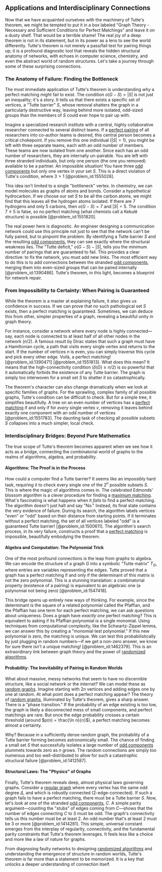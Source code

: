 ## Applications and Interdisciplinary Connections

Now that we have acquainted ourselves with the machinery of Tutte's theorem, we might be tempted to put it in a box labeled "Graph Theory - Necessary and Sufficient Conditions for Perfect Matchings" and leave it on a dusty shelf. That would be a terrible shame! The real joy of a deep theorem is not in its statement, but in its power as a lens to see the world differently. Tutte's theorem is not merely a pass/fail test for pairing things up; it is a profound diagnostic tool that reveals the hidden structural anatomy of networks, with echoes in computer science, chemistry, and even the abstract world of random structures. Let's take a journey through some of these surprising connections.

### The Anatomy of Failure: Finding the Bottleneck

The most immediate application of Tutte's theorem is understanding *why* a perfect matching might fail to exist. The condition $o(G-S) > |S|$ is not just an inequality; it's a story. It tells us that there exists a specific set of vertices, a "Tutte barrier" $S$, whose removal shatters the graph in a particularly destructive way, leaving behind more isolated, odd-sized groups than the members of $S$ could ever hope to pair up with.

Imagine a specialized research institute with a central, highly collaborative researcher connected to several distinct teams. If a [perfect pairing](@article_id:187262) of all researchers into co-author teams is desired, this central person becomes a critical chokepoint. If you remove this one individual ($|S|=1$), you might be left with three separate teams, each with an odd number of members. These teams are now isolated from one another. Since each has an odd number of researchers, they are internally un-pairable. You are left with three stranded individuals, but only one person (the one you removed) available to be a partner. An impossible situation! You have three [odd components](@article_id:276088) but only one vertex in your set $S$. This is a direct violation of Tutte's condition, where $3 > 1$ [@problem_id:1555028].

This idea isn't limited to a single "bottleneck" vertex. In chemistry, we can model molecules as graphs of atoms and bonds. Consider a hypothetical hydrocarbon. If we choose our set $S$ to be all the carbon atoms, we might find that this leaves all the hydrogen atoms isolated. If there are 7 hydrogens and only 5 carbons, then $o(G-S) = 7$ and $|S|=5$. The condition $7 \le 5$ is false, so no perfect matching (what chemists call a Kekulé structure) is possible [@problem_id:1551820].

The real power here is diagnostic. An engineer designing a communication network could use this principle not just to see that the network can't be fully paired, but to pinpoint the problem. By identifying a Tutte barrier $S$ and the resulting [odd components](@article_id:276088), they can see exactly where the structural weakness lies. The "Tutte deficit," $o(G-S) - |S|$, tells you the minimum number of pairings that are guaranteed to fail. This provides a clear directive: to fix the network, you must add new links. The most efficient way to do this is to add connections between the stranded [odd components](@article_id:276088), merging them into even-sized groups that can be paired internally [@problem_id:1390486]. Tutte's theorem, in this light, becomes a blueprint for network repair.

### From Impossibility to Certainty: When Pairing is Guaranteed

While the theorem is a master at explaining failure, it also gives us confidence in success. If we can prove that *no* such pathological set $S$ exists, then a perfect matching is guaranteed. Sometimes, we can deduce this from other, simpler properties of a graph, revealing a beautiful unity in graph theory.

For instance, consider a network where every node is highly connected—say, each node is connected to at least half of all other nodes in the network ($n/2$). A famous result by Dirac states that such a graph must have a Hamiltonian cycle, a path that visits every single vertex and returns to the start. If the number of vertices $n$ is even, you can simply traverse this cycle and pick every other edge. Voilà, a perfect matching! [@problem_id:1390471] [@problem_id:1551813]. What does this mean? It means that the high-connectivity condition ($\delta(G) \ge n/2$) is so powerful that it automatically forbids the existence of any Tutte barrier. The graph is simply too interwoven for a small set $S$ to shatter it so catastrophically.

The theorem's character can also change dramatically when we look at specific families of graphs. For the sprawling, complex family of all possible graphs, Tutte's condition can be difficult to check. But for a simple tree, it simplifies beautifully. A tree on an even number of vertices has a [perfect matching](@article_id:273422) if and only if for *every* single vertex $v$, removing it leaves behind exactly one component with an odd number of vertices [@problem_id:1551783]. The daunting task of checking all possible subsets $S$ collapses into a much simpler, local check.

### Interdisciplinary Bridges: Beyond Pure Mathematics

The true scope of Tutte's theorem becomes apparent when we see how it acts as a bridge, connecting the combinatorial world of graphs to the realms of algorithms, algebra, and probability.

#### Algorithms: The Proof is in the Process

How could a computer find a Tutte barrier? It seems like an impossibly hard task, requiring it to check every single one of the $2^n$ possible subsets $S$. This is where the magic of algorithms comes in. The celebrated Edmonds' blossom algorithm is a clever procedure for finding a [maximum matching](@article_id:268456). What's fascinating is what happens when it *fails* to find a perfect matching. The algorithm doesn't just halt and say "No." Instead, its final state contains the very evidence of failure. During its search, the algorithm labels vertices "even" or "odd" based on their distance from starting points. If it terminates without a perfect matching, the set of all vertices labeled "odd" is a guaranteed Tutte barrier! [@problem_id:1500611]. The algorithm's search process, in its very failure, constructs a proof that a [perfect matching](@article_id:273422) is impossible, beautifully embodying the theorem.

#### Algebra and Computation: The Polynomial Trick

One of the most profound connections is the leap from graphs to algebra. We can encode the structure of a graph $G$ into a symbolic "Tutte matrix" $T_G$, where entries are variables representing the edges. Tutte proved that a graph has a perfect matching if and only if the determinant of this matrix is not the zero polynomial. This is a stunning translation: a combinatorial property (existence of a pairing) is equivalent to an algebraic one (a polynomial not being zero) [@problem_id:1547418].

This bridge opens up entirely new ways of thinking. For example, since the determinant is the square of a related polynomial called the Pfaffian, and the Pfaffian has one term for each perfect matching, we can ask questions about uniqueness. Does a graph have *exactly one* perfect matching? This is equivalent to asking if its Pfaffian polynomial is a single monomial. Using techniques from computational complexity, like the Schwartz-Zippel lemma, we can answer this by creating a "monomial test polynomial." If this new polynomial is zero, the matching is unique. We can test this probabilistically by just plugging in random numbers—if we get a non-zero answer, we know for sure there isn't a unique matching! [@problem_id:1462379]. This is an extraordinary link between graph theory and the power of [randomized algorithms](@article_id:264891).

#### Probability: The Inevitability of Pairing in Random Worlds

What about massive, messy networks that seem to have no discernible structure, like a social network or the internet? We can model these as [random graphs](@article_id:269829). Imagine starting with $2n$ vertices and adding edges one by one at random. At what point does a perfect matching appear? The theory of [random graphs](@article_id:269829), illuminated by Tutte's theorem, gives a sharp answer. There is a "phase transition." If the probability of an edge existing is too low, the graph is likely a disconnected mess of small components, and perfect matchings are rare. But once the edge probability crosses a certain threshold (around $p(n) = \frac{\ln n}{n}$), a perfect matching becomes almost a certainty.

Why? Because in a sufficiently dense random graph, the probability of a Tutte barrier forming becomes astronomically small. The chance of finding a small set $S$ that successfully isolates a large number of [odd components](@article_id:276088) plummets towards zero as $n$ grows. The random connections are simply too numerous and too well-distributed to allow for such a catastrophic structural failure [@problem_id:1412587].

#### Structural Laws: The "Physics" of Graphs

Finally, Tutte's theorem reveals deep, almost physical laws governing graphs. Consider a [regular graph](@article_id:265383) where every vertex has the same odd degree $\Delta$, and which is robustly connected (2-edge-connected). If such a graph fails to have a perfect matching, there must be a Tutte barrier $S$. Now, let's look at one of the stranded [odd components](@article_id:276088), $C$. A simple parity argument—counting the "stubs" of edges coming from $C$—shows that the number of edges connecting $C$ to $S$ must be odd. The graph's connectivity tells us this number must be at least 2. An odd number that's at least 2 must be 3 or more [@problem_id:1414281]. This simple, universal constant emerges from the interplay of regularity, connectivity, and the fundamental parity constraints that Tutte's theorem leverages. It feels less like a choice and more like a law of nature for graphs.

From diagnosing faulty networks to designing [randomized algorithms](@article_id:264891) and understanding the emergence of structure in random worlds, Tutte's theorem is far more than a statement to be memorized. It is a key that unlocks a deeper understanding of connection itself.